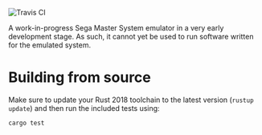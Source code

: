 ![Travis CI](https://travis-ci.org/TChatzigiannakis/rusty_sms.svg?branch=develop)

A work-in-progress Sega Master System emulator in a very early development stage. As such, it cannot yet be used to run software written for the emulated system.

# Building from source
Make sure to update your Rust 2018 toolchain to the latest version (`rustup update`) and then run the included tests using:

```
cargo test
```
